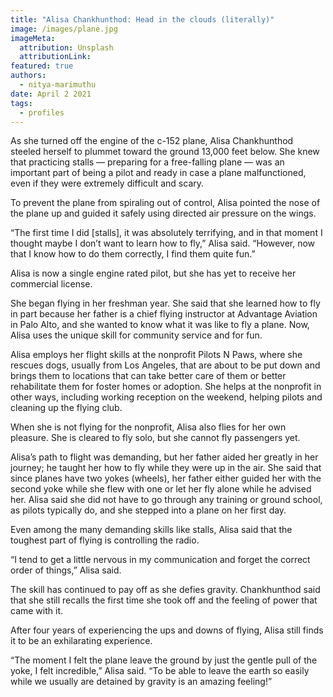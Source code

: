 ```yaml
---
title: "Alisa Chankhunthod: Head in the clouds (literally)"
image: /images/plane.jpg
imageMeta:
  attribution: Unsplash
  attributionLink:
featured: true
authors:
  - nitya-marimuthu
date: April 2 2021
tags:
  - profiles
---
```

As she turned off the engine of the c-152 plane, Alisa Chankhunthod steeled herself to plummet toward the ground 13,000 feet below. She knew that practicing stalls — preparing for a free-falling plane — was an important part of being a pilot and ready in case a plane malfunctioned, even if they were extremely difficult and scary. 

To prevent the plane from spiraling out of control, Alisa pointed the nose of the plane up and guided it safely using directed air pressure on the wings. 

“The first time I did [stalls], it was absolutely terrifying, and in that moment I thought maybe I don’t want to learn how to fly,”  Alisa said. “However, now that I know how to do them correctly, I find them quite fun.” 

Alisa is now a single engine rated pilot, but she has yet to receive her commercial license. 

 She began flying in her freshman year. She said that she learned how to fly in part because her father is a chief flying instructor at Advantage Aviation in Palo Alto, and she wanted to know what it was like to fly a plane. Now, Alisa uses the unique skill for community service and for fun.

Alisa employs her flight skills at the nonprofit Pilots N Paws, where she rescues dogs, usually from Los Angeles, that are about to be put down and brings them to locations that can take better care of them or better rehabilitate them for foster homes or adoption. She helps at the nonprofit in other ways, including working reception on the weekend, helping pilots and cleaning up the flying club. 

When she is not flying for the nonprofit, Alisa also flies for her own pleasure. She is cleared to fly solo, but she cannot fly passengers yet.

Alisa’s path to flight was demanding, but her father aided her greatly in her journey; he taught her how to fly while they were up in the air. She said that since planes have two yokes (wheels), her father either guided her with the second yoke while she flew with one or let her fly alone while he advised her. Alisa said she did not have to go through any training or ground school, as pilots typically do, and she stepped into a plane on her first day. 

Even among the many demanding skills like stalls, Alisa said that the toughest part of flying is controlling the radio. 

“I tend to get a little nervous in my communication and forget the correct order of things,” Alisa said. 

The skill has continued to pay off as she defies gravity. Chankhunthod said that she still recalls the first time she took off and the feeling of power that came with it. 

After four years of experiencing the ups and downs of flying, Alisa still finds it to be an exhilarating experience. 

“The moment I felt the plane leave the ground by just the gentle pull of the yoke, I felt incredible,” Alisa said. “To be able to leave the earth so easily while we usually are detained by gravity is an amazing feeling!” 

